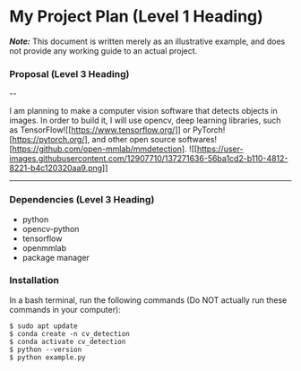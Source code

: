 # My Project Plan (Level 1 Heading)
_**Note:**_ This document is written merely as an illustrative example, and does not provide
any working guide to an actual project.
### Proposal (Level 3 Heading)

--

I am planning to make a computer vision software that detects objects in images.
In order to build it, I will use opencv, deep learning libraries, such as TensorFlow![[https://www.tensorflow.org/]]
or PyTorch![https://pytorch.org/], and other open source softwares![https://github.com/open-mmlab/mmdetection].
![[https://user-images.githubusercontent.com/12907710/137271636-56ba1cd2-b110-4812-8221-b4c120320aa9.png]]

---

### Dependencies (Level 3 Heading)
- python
- opencv-python
- tensorflow
- openmmlab
- package manager
### Installation
In a bash terminal, run the following commands (Do NOT actually run these commands in
your computer):
```
$ sudo apt update
$ conda create -n cv_detection
$ conda activate cv_detection
$ python --version
$ python example.py
```
